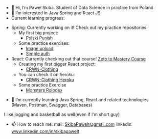 - 👋 Hi, I’m Paweł Skiba. Student of Data Science in practice from Poland
- 👀 I’m interested in Java Spring and React JS. 
- Current learning progress:
* Spring: Currently working on it! Check out my practice repositories:   
  * My first big project:
   	* [Polski Punish](https://github.com/SkibaPaweIT/PROJECT_Polski_Punish)
  * Some practice exercises:
   	* [Image upload](https://github.com/SkibaPaweIT/Practice_Spring_image_upload.git)
   	* [Simple auth](https://github.com/SkibaPaweIT/Practice-spring-security-simple-factor-auth.git)
* React: Currently checking out that course!  [Zeto to Mastery Course](https://www.udemy.com/course/complete-react-developer-zero-to-mastery/)
  * Creating my first bigger React project:
  	*  [CRWN-Clothing](https://github.com/SkibaPaweIT/PROJECT-crwn-clothing)
  * You can check it on heroku:
  	*  [CRWN-Clothing Heroku](https://pawelt-crwn-live.herokuapp.com/)	
  * Some practice Exercise
	*  [Monsters Rolodex](https://github.com/SkibaPaweIT/PRACTICE-monsters-rolodex) 
- 🌱 I’m currently learning Java Spring, React and related technologies (Maven, Postman, Swagger, Databases)

I like jogging and basketball as well(even if I'm short guy)
- 📫 How to reach me:
  mail: SkibaPawelt@gmail.com
  linkedin: www.linkedin.com/in/skibapawelt
  


<!---
SkibaPaweIT/SkibaPaweIT is a ✨ special ✨ repository because its `README.md` (this file) appears on your GitHub profile.
You can click the Preview link to take a look at your changes.
--->
